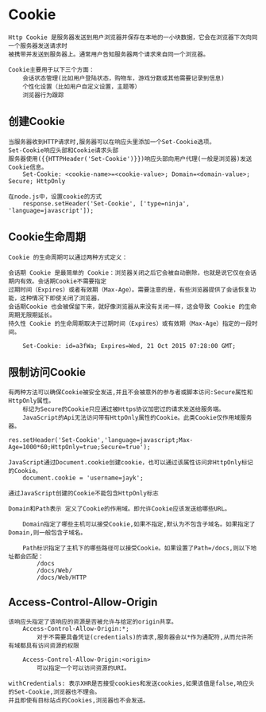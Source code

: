# Cookie

    Http Cookie 是服务器发送到用户浏览器并保存在本地的一小块数据，它会在浏览器下次向同一个服务器发送请求时
    被携带并发送到服务器上。通常用户告知服务器两个请求来自同一个浏览器。
    
    Cookie主要用于以下三个方面：
        会话状态管理(比如用户登陆状态，购物车，游戏分数或其他需要记录到信息)
        个性化设置（比如用户自定义设置，主题等）
        浏览器行为跟踪
        
## 创建Cookie

    当服务器收到HTTP请求时,服务器可以在响应头里添加一个Set-Cookie选项。
    Set-Cookie响应头部和Cookie请求头部
    服务器使用({{HTTPHeader('Set-Cookie')}})响应头部向用户代理(一般是浏览器)发送Cookie信息。
        Set-Cookie: <cookie-name>=<cookie-value>; Domain=<domain-value>; Secure; HttpOnly
        
    在node.js中，设置cookie的方式
        response.setHeader('Set-Cookie', ['type=ninja', 'language=javascript']);
        
## Cookie生命周期

    Cookie 的生命周期可以通过两种方式定义：
    
    会话期 Cookie 是最简单的 Cookie：浏览器关闭之后它会被自动删除，也就是说它仅在会话期内有效。会话期Cookie不需要指定
    过期时间（Expires）或者有效期（Max-Age）。需要注意的是，有些浏览器提供了会话恢复功能，这种情况下即使关闭了浏览器，
    会话期Cookie 也会被保留下来，就好像浏览器从来没有关闭一样，这会导致 Cookie 的生命周期无限期延长。
    持久性 Cookie 的生命周期取决于过期时间（Expires）或有效期（Max-Age）指定的一段时间。   
        
        Set-Cookie: id=a3fWa; Expires=Wed, 21 Oct 2015 07:28:00 GMT;
        
## 限制访问Cookie

    有两种方法可以确保Cookie被安全发送,并且不会被意外的参与者或脚本访问:Secure属性和HttpOnly属性。
        标记为Secure的Cookie只应通过被Https协议加密过的请求发送给服务端。
        JavaScript的Api无法访问带有HttpOnly属性的Cookie。此类Cookie仅作用域服务器。
        
    res.setHeader('Set-Cookie','language=javascript;Max-Age=1000*60;HttpOnly=true;Secure=true');
        
    JavaScript通过Document.cookie创建cookie，也可以通过该属性访问非HttpOnly标记的Cookie。
        document.cookie = 'username=jayk';
    
    通过JavaScript创建的Cookie不能包含HttpOnly标志
    
    Domain和Path表示 定义了Cookie的作用域。即允许Cookie应该发送给哪些URL。    
        
        Domain指定了哪些主机可以接受Cookie,如果不指定,默认为不包含子域名。如果指定了Domain,则一般包含子域名。
        
        Path标识指定了主机下的哪些路径可以接受Cookie。如果设置了Path=/docs,则以下地址都会匹配：
            /docs
            /docs/Web/
            /docs/Web/HTTP
        
## Access-Control-Allow-Origin

    该响应头指定了该响应的资源是否被允许与给定的origin共享。
        Access-Control-Allow-Origin:*;
            对于不需要具备凭证(credentials)的请求,服务器会以*作为通配符,从而允许所有域都具有访问资源的权限

        Access-Control-Allow-Origin:<origin>
            可以指定一个可以访问资源的URI。
    
    withCredentials: 表示XHR是否接受cookies和发送cookies,如果该值是false,响应头的Set-Cookie,浏览器也不理会。
    并且即使有目标站点的Cookies,浏览器也不会发送。    
        
       
        
        
        
        
        
        
        
        
        
        
        
        
        